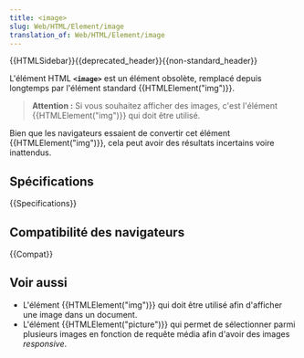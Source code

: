```yaml
---
title: <image>
slug: Web/HTML/Element/image
translation_of: Web/HTML/Element/image
---
```


{{HTMLSidebar}}{{deprecated_header}}{{non-standard_header}}

L'élément HTML **`<image>`** est un élément obsolète, remplacé depuis longtemps par l'élément standard {{HTMLElement("img")}}.

> **Attention :** Si vous souhaitez afficher des images, c'est l'élément {{HTMLElement("img")}} qui doit être utilisé.

Bien que les navigateurs essaient de convertir cet élément {{HTMLElement("img")}}, cela peut avoir des résultats incertains voire inattendus.

## Spécifications

{{Specifications}}

## Compatibilité des navigateurs

{{Compat}}

## Voir aussi

- L'élément {{HTMLElement("img")}} qui doit être utilisé afin d'afficher une image dans un document.
- L'élément {{HTMLElement("picture")}} qui permet de sélectionner parmi plusieurs images en fonction de requête média afin d'avoir des images _responsive_.
